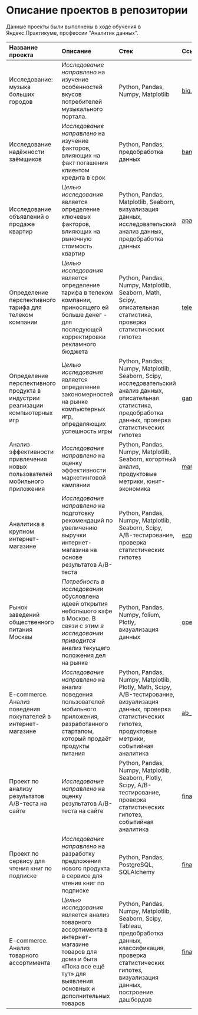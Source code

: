 # Описание проектов в репозитории
Данные проекты были выполнены в ходе обучения в Яндекс.Практикуме, профессии "Аналитик данных".

| Название проекта | Описание |	Стек | Ссылка |
| :--------------- | :------- | :------------------- | :----- |
| Исследование: музыка больших городов | *Исследование направлено* на изучение особенностей вкусов потребителей музыкального портала. | Python, Pandas, Numpy, Matplotlib | [big_cities_music][1] | 
| Исследование надёжности заёмщиков | *Исследование направлено* на изучение факторов, влияющих на факт погашения клиентом кредита в срок | Python, Pandas, предобработка данных | [bank_clients][2] |
| Исследование объявлений о продаже квартир | *Целью исследования* является определение ключевых факторов, влияющих на рыночную стоимость квартир | Python, Pandas, Matplotlib, Seaborn, визуализация данных, исследовательский анализ данных, предобработка данных | [apartments_project][3] |
| Определение перспективного тарифа для телеком компании | *Целью исследования* является определение тарифа в телеком компании, приносящего ей больше денег - для последующей корректировки рекламного бюджета | Python, Pandas, Numpy, Matplotlib, Seaborn, Math, Scipy, описательная статистика, проверка статистических гипотез | [telecom_project][4] |
| Определение перспективного продукта в индустрии реализации компьютерных игр | *Целью исследования* является определение закономерностей на рынке компьютерных игр, определяющих успешность игры | Python, Pandas, Numpy, Matplotlib, Seaborn, Scipy, исследовательский анализ данных, описательная статистика, предобработка данных, проверка статистических гипотез | [games_project][5] |
| Анализ эффективности привлечения новых пользователей мобильного приложения | *Исследование направлено* на оценку эффективности маркетинговой кампании | Python, Pandas, Numpy, Matplotlib, Seaborn, когортный анализ, продуктовые метрики, юнит-экономика | [marketing_project][7] |
| Аналитика в крупном интернет-магазине | *Исследование направлено* на подготовку рекомендаций по увеличению выручки интернет-магазина на основе результатов A/B-теста | Python, Pandas, Numpy, Matplotlib, Seaborn, Scipy, A/B-тестирование, проверка статистических гипотез | [ecommerce_project][8] |
| Рынок заведений общественного питания Москвы | *Потребность в исследовании* обусловлена идеей открытия небольшого кафе в Москве. В связи с этим *в исследовании приводится* анализ текущего положения дел на рынке| Python, Pandas, Numpy, folium, Plotly, визуализация данных | [open_restaurant][9] |
| E-commerce. Анализ поведения покупателей в интернет-магазине | *Исследование направлено* на анализ поведения пользователей мобильного приложения, разработанного стартапом, который продаёт продукты питания | Python, Pandas, Numpy, Matplotlib, Plotly, Math, Scipy, A/B-тестирование, визуализация данных, проверка статистических гипотез, продуктовые метрики, событийная аналитика | [ab_hypothesis][10] |
| Проект по анализу результатов A/B-теста на сайте | *Исследование направлено* на оценку результатов A/B-теста на сайте | Python, Pandas, Numpy, Matplotlib, Seaborn, Plotly, Scipy, A/B-тестирование, проверка статистических гипотез, событийная аналитика | [final_ab][13] |
| Проект по сервису для чтения книг по подписке | *Исследование направлено* на разработку предложения нового продукта в сервисе для чтения книг по подписке | Python, Pandas, PostgreSQL, SQLAlchemy | [final_sql][14] |
| E-commerce. Анализ товарного ассортимента | *Целью исследования* является анализ товарного ассортимента в интернет-магазине товаров для дома и быта «Пока все ещё тут» для выявления основных и дополнительных товаров | Python, Pandas, Numpy, Matplotlib, Seaborn, Scipy, Tableau, предобработка данных, классификация, проверка статистических гипотез, визуализация данных, построение дашбордов | [final_ecommerce][15]

[1]:https://github.com/mchashchukhin/praktikum/tree/main/big_cities_music
[2]:https://github.com/mchashchukhin/praktikum/tree/main/bank_clients
[3]:https://github.com/mchashchukhin/praktikum/tree/main/apartments_project
[4]:https://github.com/mchashchukhin/praktikum/tree/main/telecom_project
[5]:https://github.com/mchashchukhin/praktikum/tree/main/games_project
[7]:https://github.com/mchashchukhin/praktikum/tree/main/marketing_project
[8]:https://github.com/mchashchukhin/praktikum/tree/main/ecommerce_project
[9]:https://github.com/mchashchukhin/praktikum/tree/main/open_restaurant
[10]:https://github.com/mchashchukhin/praktikum/tree/main/ab_hypothesis
[13]:https://github.com/mchashchukhin/praktikum/tree/main/final_ab
[14]:https://github.com/mchashchukhin/praktikum/tree/main/final_sql
[15]:https://github.com/mchashchukhin/praktikum/tree/main/final_ecommerce
